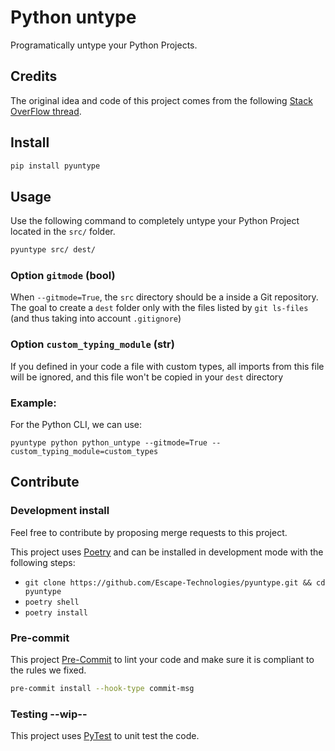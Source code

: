 # Python untype

Programatically untype your Python Projects.

## Credits

The original idea and code of this project comes from the following [Stack OverFlow thread](https://stackoverflow.com/questions/42733877/remove-type-hints-in-python-source-programmatically).

## Install

```bash
pip install pyuntype
```

## Usage

Use the following command to completely untype your Python Project located in the `src/` folder.

```bash
pyuntype src/ dest/
```

### Option `gitmode` (bool)

When `--gitmode=True`, the `src` directory should be a inside a Git repository. The goal to create a `dest` folder only with the files listed by `git ls-files` (and thus taking into account `.gitignore`)

### Option `custom_typing_module` (str)

If you defined in your code a file with custom types, all imports from this file will be ignored, and this file won't be copied in your `dest` directory

### Example:

For the Python CLI, we can use:

```
pyuntype python python_untype --gitmode=True --custom_typing_module=custom_types
```

## Contribute

### Development install

Feel free to contribute by proposing merge requests to this project.

This project uses [Poetry](https://python-poetry.org/docs/basic-usage/) and can be installed in development mode with the following steps:

- `git clone https://github.com/Escape-Technologies/pyuntype.git && cd pyuntype`
- `poetry shell`
- `poetry install`

### Pre-commit

This project [Pre-Commit](https://pre-commit.com) to lint your code and make sure it is compliant to the rules we fixed.

```bash
pre-commit install --hook-type commit-msg
```

### Testing --wip--

This project uses [PyTest](https://docs.pytest.org/en/6.2.x/) to unit test the code.
